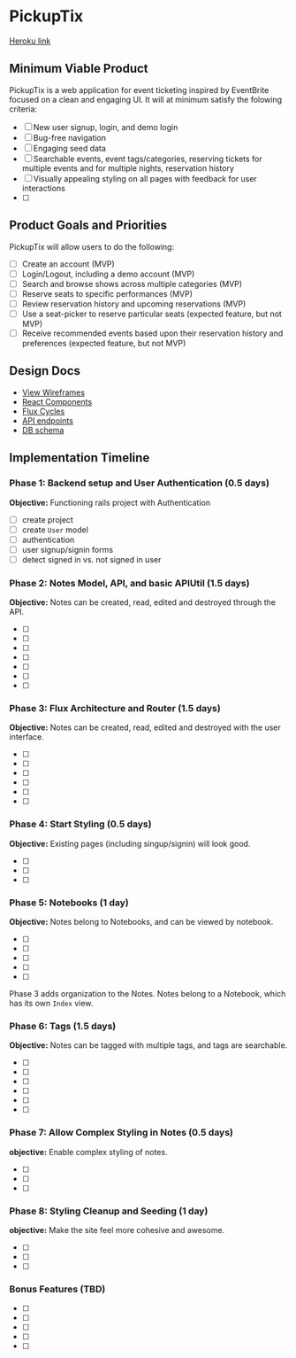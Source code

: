 # PickupTix

[Heroku link][heroku]

[heroku]: http://www.herokuapp.com

## Minimum Viable Product

PickupTix is a web application for event ticketing inspired by EventBrite
focused on a clean and engaging UI. It will at minimum satisfy the folowing criteria:

- [ ] New user signup, login, and demo login
- [ ] Bug-free navigation
- [ ] Engaging seed data
- [ ] Searchable events, event tags/categories, reserving tickets for multiple events and for multiple nights, reservation history
- [ ] Visually appealing styling on all pages with feedback for user interactions
- [ ]

## Product Goals and Priorities

PickupTix will allow users to do the following:

- [ ] Create an account (MVP)
- [ ] Login/Logout, including a demo account (MVP)
- [ ] Search and browse shows across multiple categories (MVP)
- [ ] Reserve seats to specific performances (MVP)
- [ ] Review reservation history and upcoming reservations (MVP)
- [ ] Use a seat-picker to reserve particular seats (expected feature, but not MVP)
- [ ] Receive recommended events based upon their reservation history and preferences (expected feature, but not MVP)

## Design Docs
* [View Wireframes][views]
* [React Components][components]
* [Flux Cycles][flux-cycles]
* [API endpoints][api-endpoints]
* [DB schema][schema]

[views]: ./docs/views.md
[components]: ./docs/components.md
[flux-cycles]: ./docs/flux-cycles.md
[api-endpoints]: ./docs/api-endpoints.md
[schema]: ./docs/schema.md

## Implementation Timeline

### Phase 1: Backend setup and User Authentication (0.5 days)

**Objective:** Functioning rails project with Authentication

- [ ] create project
- [ ] create `User` model
- [ ] authentication
- [ ] user signup/signin forms
- [ ] detect signed in vs. not signed in user

### Phase 2: Notes Model, API, and basic APIUtil (1.5 days)

**Objective:** Notes can be created, read, edited and destroyed through
the API.

- [ ]
- [ ]
- [ ]
- [ ]
- [ ]
- [ ]
- [ ]

### Phase 3: Flux Architecture and Router (1.5 days)

**Objective:** Notes can be created, read, edited and destroyed with the
user interface.

- [ ]
- [ ]
- [ ]
- [ ]
- [ ]
- [ ]

### Phase 4: Start Styling (0.5 days)

**Objective:** Existing pages (including singup/signin) will look good.

- [ ]
- [ ]
- [ ]

### Phase 5: Notebooks (1 day)

**Objective:** Notes belong to Notebooks, and can be viewed by notebook.

- [ ]
- [ ]
- [ ]
- [ ]
- [ ]

Phase 3 adds organization to the Notes. Notes belong to a Notebook,
which has its own `Index` view.

### Phase 6: Tags (1.5 days)

**Objective:** Notes can be tagged with multiple tags, and tags are searchable.

- [ ]
- [ ]
- [ ]
- [ ]
- [ ]
- [ ]

### Phase 7: Allow Complex Styling in Notes (0.5 days)

**objective:** Enable complex styling of notes.

- [ ]
- [ ]
- [ ]

### Phase 8: Styling Cleanup and Seeding (1 day)

**objective:** Make the site feel more cohesive and awesome.

- [ ]
- [ ]
- [ ]

### Bonus Features (TBD)
- [ ]
- [ ]
- [ ]
- [ ]
- [ ]
